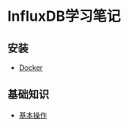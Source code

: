# InfluxDB学习笔记
## 安装
- [Docker](/DataBase/InfluxDB/Install/Docker.md)
## 基础知识
- [基本操作](/DataBase/InfluxDB/Use/Use.md)

